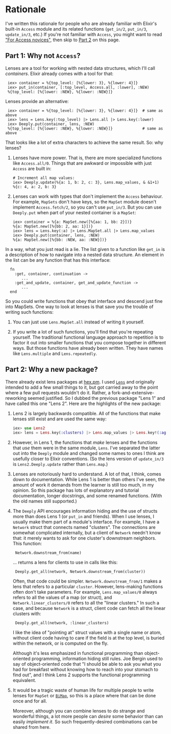 # Rationale

I've written this rationale for people who are already familiar with
Elixir's built-in `Access` module and its related functions
(`get_in/2`, `put_in/3`, `update_in/3`, etc.) If you're not familiar
with `Access`, you might want to read ["For Access novices"](for_access_novices.html), then
skip to [Part 2](#part-2-why-a-new-package) on this page.

## Part 1: Why not `Access`?

Lenses are a tool for working with nested data structures, which I'll
call *containers*. Elixir already comes with a tool for that:

     iex> container = %{top_level: [%{lower: 3}, %{lower: 4}]}
     iex> put_in(container, [:top_level, Access.all, :lower], :NEW)
     %{top_level: [%{lower: :NEW}, %{lower: :NEW}]}

Lenses provide an alternative:

     iex> container = %{top_level: [%{lower: 3}, %{lower: 4}]}  # same as above
     iex> lens = Lens.key(:top_level) |> Lens.all |> Lens.key(:lower)
     iex> Deeply.put(container, lens, :NEW)
     %{top_level: [%{lower: :NEW}, %{lower: :NEW}]}             # same as above

That looks like a lot of extra characters to achieve the same result. So: why lenses?

1. Lenses have more power. That is, there are more specialized functions like
   `Access.all/0`. Things that are awkward or impossible with just `Access`
   are built in:
   
       # Increment all map values:
       iex> Deeply.update(%{a: 1, b: 2, c: 3}, Lens.map_values, & &1+1)
       %{c: 4, a: 2, b: 3}

2. Lenses can work with types that don't implement the `Access` behaviour. For example,
   `MapSets` don't have keys, so the `MapSet` module doesn't implement `Access.fetch/2`, so you can't
   use `put_in/3`. But you can use `Deeply.put` when part of your nested container is a `MapSet`:
   
       iex> container = %{a: MapSet.new([%{aa: 1, bb: 2}])}
       %{a: MapSet.new([%{bb: 2, aa: 1}])}
       iex> lens = Lens.key(:a) |> Lens.MapSet.all |> Lens.map_values
       iex> Deeply.put(container, lens, :NEW)
       %{a: MapSet.new([%{bb: :NEW, aa: :NEW}])}
   
In a way, what you just read is a lie. The list given to a function
like `get_in` is a description of how to navigate into a nested data
structure. An element in the list can be any function that has this interface:

      fn
        :get, container, continuation ->
           ...
        :get_and_update, container, get_and_update_function ->
           ...
      end

So you could write functions that obey that interface and descend just
fine into MapSets. One way to look at lenses is that save you the
trouble of writing such functions:

1. You can just use `Lens.MapSet.all` instead of writing it yourself.

2. If you write a lot of such functions, you'll find that you're
   repeating yourself. The traditional functional language approach to
   repetition is to factor it out into smaller functions that you
   compose together in different ways. But those functions have already been written.
   They have names like `Lens.multiple` and `Lens.repeatedly`.


## Part 2: Why a new package?

There already exist lens packages at
[hex.pm](https://hex.pm/packages?search=lens&sort=recent_downloads). I
used [`Lens`](https://hexdocs.pm/lens/readme.html) and originally
intended to add a few small things to it, but got carried away to the
point where a few pull requests wouldn't do it. Rather, a
fork-and-extensive-reworking seemed justified. So I dubbed the
previous package "Lens 1" and have called this one "Lens 2". Here are the
highlights of the new package:

1. Lens 2 is largely backwards compatible. All of the functions that
   make lenses still exist and are used the same way:
   
   
   ```elixir
   iex> use Lens2
   iex> lens = Lens.key(:clusters) |> Lens.map_values |> Lens.key!(:age)
   ```

3. However, in Lens 1, the functions that *make* lenses and the functions that
   *use* them were in the same module, `Lens`. I've separated the latter out into
   the `Deeply` module and changed some names to ones I think are
   usefully closer to Elixir conventions. (So the lens version of
   `update_in/3` is `Lens2.Deeply.update` rather than `Lens.map`.)
   
1. Lenses are notoriously hard to understand. A lot of that, I think,
   comes down to documentation. While Lens 1 is better
   than others I've seen, the amount of work it demands from the
   learner is still too much, in my opinion.
   So this package has lots of explanatory and tutorial documentation, longer docstrings,
   and some renamed functions. (With the old names still supported.)
   
3. The `Deeply` API encourages information hiding and the use of structs
   more than does Lens 1 (or `put_in` and friends). When I use
   lenses, I usually make them part of a module's interface. For
   example, I have a `Network` struct that connects named
   "clusters". The connections are somewhat complicated internally,
   but a client of `Network` needn't know that: it merely wants to
   ask for one cluster's downstream neighbors. This function:
   
        Network.downstream_from(name)
   
   ... returns a lens for clients to use in calls like this:
   
        Deeply.get_all(network, Network.downstream_from(cluster))
        
   Often, that code could be simpler. `Network.downstream_from/1`
   makes a lens that refers to a particular `cluster`. However,
   lens-making functions often don't take parameters. For example, `Lens.map_values/0`
   always refers to all the values of a map (or struct), and
   `Network.linear_clusters/0` refers to all the "linear clusters." In such a case, and
   because `Network` is a struct, client code can fetch all the linear clusters with:
   
        Deeply.get_all(network, :linear_clusters)
        
   I like the idea of "pointing at" struct values with a single name or atom, without
   client code having to care if the field is at the top level, is buried within the
   network, or is computed on the fly. 
   
   Although it's less emphasized in
   functional programming than object-oriented programming, information hiding still rules. Joe Bergin
   used to say of object-oriented code that "I should be able to ask
   you what you had for breakfast without knowing how to reach into
   your stomach to find out", and I think Lens 2 supports the
   functional programming equivalent.
   
   
4. It would be a tragic waste of human life for multiple people to
   write lenses for `MapSet` or
   [`BiMap`]([`BiMap`](https://hexdocs.pm/bimap/readme.html)), so this
   is a place where that can be done once and for all.
   
   Moreover, although you can combine lenses to do strange and wonderful things,
   a lot more people can *desire* some behavior than can easily *implement it*. So
   such frequently-desired combinations can be shared from here.
